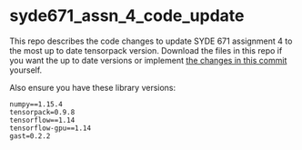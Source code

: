 # syde671_assn_4_code_update

This repo describes the code changes to update SYDE 671 assignment 4 to the most up to date tensorpack version. Download the files in this repo if you want the up to date versions or implement [the changes in this commit](https://github.com/ndey96/syde671_assn_4_code_update/commit/79371170b5c4ecb72156137b17c6a9794f0f569a) yourself.

Also ensure you have these library versions:
```
numpy==1.15.4
tensorpack=0.9.8
tensorflow==1.14
tensorflow-gpu==1.14
gast=0.2.2
```
